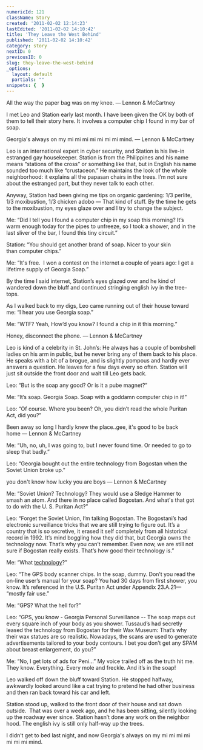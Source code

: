```yaml
---
numericId: 121
className: Story
created: '2011-02-02 12:14:23'
lastEdited: '2011-02-02 14:10:42'
title: 'They Leave the West Behind'
published: '2011-02-02 14:10:42'
category: story
nextID: 0
previousID: 0
slug: they-leave-the-west-behind
_options:
  layout: default
  partials: ""
snippets: {  }
---
```

All the way the paper bag was on my knee. &mdash; Lennon &amp; McCartney

I met Leo and Station early last month. I have been given the OK by both of them to tell their story here. It involves a computer chip I found in my bar of soap.

Georgia's always on my mi mi mi mi mi mi mi mind. &mdash; Lennon &amp; McCartney

Leo is an international expert in cyber security, and Station is his live-in estranged gay housekeeper. Station is from the Philippines and his name means &ldquo;stations of the cross&rdquo; or something like that, but in English his name sounded too much like &ldquo;crustaceon.&rdquo; He maintains the look of the whole neighborhood: it explains all the papasan chairs in the trees. I&rsquo;m not sure about the estranged part, but they never talk to each other.

Anyway, Station had been giving me tips on organic gardening: 1/3 perlite, 1/3 moxibustion, 1/3 chicken adobo &mdash; That kind of stuff. By the time he gets to the moxibustion, my eyes glaze over and I try to change the subject.

Me: &ldquo;Did I tell you I found a computer chip in my soap this morning? It&rsquo;s warm enough today for the pipes to unfreeze, so I took a shower, and in the last sliver of the bar, I found this tiny circuit.&rdquo;

Station: &ldquo;You should get another brand of soap. Nicer to your skin than&nbsp;computer chips.&rdquo;

Me: &ldquo;It's free. &nbsp;I won a contest on the internet a couple of years ago: I get a lifetime supply of Georgia Soap.&rdquo;

By the time I said internet, Station&rsquo;s eyes glazed over and he kind of wandered down the bluff and continued stringing english ivy in the tree-tops.

As I walked back to my digs, Leo came running out of their house toward me: &ldquo;I hear you use Georgia soap.&rdquo;

Me: &ldquo;WTF? Yeah, How&rsquo;d you know? I found a chip in it this morning.&rdquo;

Honey, disconnect the phone. &mdash; Lennon &amp; McCartney

Leo is kind of a celebrity in St. John&rsquo;s: He always has a couple of bombshell ladies on his arm in public, but he never bring any of them back to his place. He speaks with a bit of a brogue, and is slightly pompous and hardly ever answers a question. He leaves for a few days every so often. Station will just sit outside the front door and wait till Leo gets back.

Leo: &ldquo;But is the soap any good? Or is it a pube magnet?&rdquo;

Me: &ldquo;It&rsquo;s soap. Georgia Soap. Soap with a goddamn computer chip in it!&rdquo;

Leo: &ldquo;Of course. Where you been? Oh, you didn&rsquo;t read the whole Puritan Act, did you?&rdquo;

Been away so long I hardly knew the place..gee, it's good to be back home&nbsp;&mdash; Lennon &amp; McCartney

Me: &ldquo;Uh, no, uh, I was going to, but I never found time. Or needed to go to sleep that badly.&rdquo;

Leo: &ldquo;Georgia bought out the entire technology from Bogostan when the Soviet Union broke up.&rdquo;

you don't know how lucky you are boys&nbsp;&mdash; Lennon &amp; McCartney

Me: &ldquo;Soviet Union? Technology? They would use a Sledge Hammer to smash an atom. And there in no place called Bogostan. And what's that got to do with the U. S. Puritan Act?&rdquo;

Leo: &ldquo;Forget the Soviet Union, I&rsquo;m talking Bogostan. The Bogostani&rsquo;s had electronic surveillance tricks that we are still trying to figure out. It&rsquo;s a country that is so secretive, it erased it self completely from all historical record in 1992. It&rsquo;s mind boggling how they did that, but Georgia owns the technology now. That&rsquo;s why you can&rsquo;t remember. Even now, we are still not sure if Bogostan really exists. That&rsquo;s how good their technology is.&rdquo;

Me: &ldquo;What [technology][0]?&rdquo;

Leo: &ldquo;The GPS body scanner chips. In the soap, dummy. Don&rsquo;t you read the on-line user&rsquo;s manual for your soap? You had 30 days from first shower, you know. It&rsquo;s referenced in the U.S. Puritan Act under Appendix 23.A.21&mdash; &ldquo;mostly fair use.&rdquo;

Me: &ldquo;GPS? What the hell for?&rdquo;

Leo: &ldquo;GPS, you know - Georgia Personal Surveillance -- The soap maps out every square inch of your body as you shower. Tussaud&rsquo;s had secretly leased the technology from Bogostan for their Wax Museum: That&rsquo;s why their wax statues are so realistic. Nowadays, the scans are used to generate advertisements tailored to your body contours. I bet you don&rsquo;t get any SPAM about breast enlargement, do you?&rdquo;

Me: &ldquo;No, I get lots of ads for Peni&hellip;&rdquo; My voice trailed off as the truth hit me. They know. Everything. Every mole and freckle. And it&rsquo;s in the soap!

Leo walked off down the bluff toward Station. He stopped halfway, awkwardly looked around like a cat trying to pretend he had other business and then ran back toward his car and left.

Station stood up, walked to the front door of their house and sat down outside. &nbsp;That was over a week ago, and he has been sitting, silently looking up the roadway ever since. Station hasn&rsquo;t done any work on the neighbor hood. The english ivy is still only half-way up the trees.

I didn&rsquo;t get to bed last night, and now&nbsp;Georgia's always on my mi mi mi mi mi mi mi mind.

[0]: http://www.google.com/search?rls=en&amp;q=smart+dust&amp;ie=UTF-8&amp;oe=UTF-8
